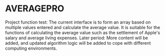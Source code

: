 # AVERAGEPRO
Project function test: The current interface is to form an array based on multiple values entered and calculate the average value. It is suitable for the functions of calculating the average value such as the settlement of Apple's salary and average living expenses. Later period: More content will be added, and updated algorithm logic will be added to cope with different computing environments.
